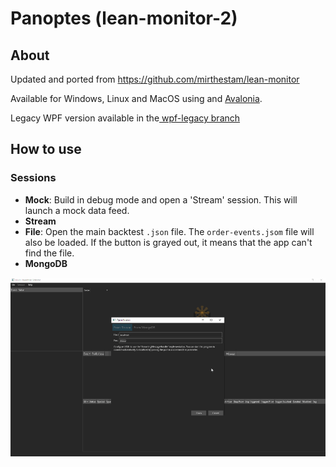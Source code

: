 # Panoptes (lean-monitor-2)
## About
Updated and ported from https://github.com/mirthestam/lean-monitor

Available for Windows, Linux and MacOS using and [Avalonia](https://github.com/AvaloniaUI/Avalonia).

Legacy WPF version available in the[ wpf-legacy branch](https://github.com/BobLd/lean-monitor-2/tree/wpf-legacy)

## How to use
### Sessions
- **Mock**: Build in debug mode and open a 'Stream' session. This will launch a mock data feed.
- **Stream**
- **File**: Open the main backtest `.json` file. The `order-events.jsom` file will also be loaded. If the button is grayed out, it means that the app can't find the file.
- **MongoDB**

![demo](https://github.com/BobLd/lean-monitor-2/blob/master/demo.gif)
